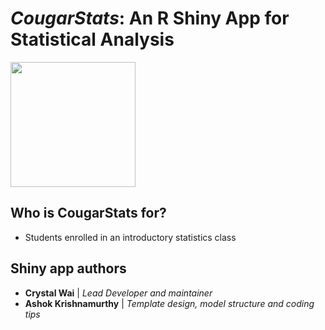 <!---
![CougarStats logo](https://github.com/cwai097/COMP5690/blob/master/www/CougarStats.png)
-->

# _CougarStats_: An R Shiny App for Statistical Analysis

<img src="https://github.com/cwai097/COMP5690/blob/master/www/CougarStats.png" width="200" /> 

## Who is CougarStats for?

- Students enrolled in an introductory statistics class

## Shiny app authors

* **Crystal Wai** | *Lead Developer and maintainer*
* **Ashok Krishnamurthy** | *Template design, model structure and coding tips*
